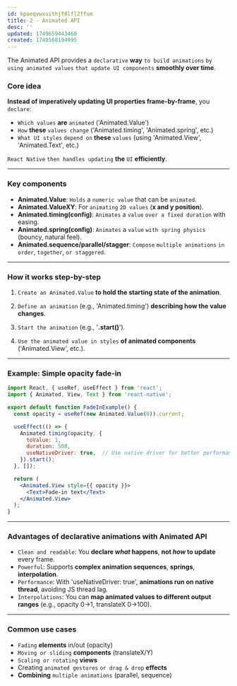 ```yaml
---
id: kpaeqvwxuithjf8lfl2ffum
title: 2 - Animated API
desc: ''
updated: 1749659443460
created: 1749568194995
---
```


The Animated API provides a `declarative` **way** `to build animations` `by using animated values` `that update UI components` **smoothly over time**.

### Core idea

**Instead of imperatively updating UI properties frame-by-frame**, you `declare`:

* `Which values` **are** `animated` ('Animated.Value')
* `How` **these** `values change` ('Animated.timing', 'Animated.spring', etc.)
* `What UI styles` `depend on` **these** `values` (using 'Animated.View', 'Animated.Text', etc.)

`React Native` `then handles updating` **the** `UI` **efficiently**.

---

### Key components

* **Animated.Value**: `Holds` a `numeric value` that can be `animated`.
* **Animated.ValueXY**: For `animating` `2D values` (**x and y position**).
* **Animated.timing(config)**: `Animates` a `value` `over a fixed duration` with easing.
* **Animated.spring(config)**: `Animates` a `value` `with spring physics` (bouncy, natural feel).
* **Animated.sequence/parallel/stagger**: `Compose` `multiple animations` `in order`, `together`, `or staggered`.

---

### How it works step-by-step

1. `Create an Animated.Value` **to hold the starting state of the animation**.

2. `Define an animation` (e.g., 'Animated.timing') **describing how the value changes**.

3. `Start the animation` (e.g., '**.start()**').

4. `Use the animated value in styles` **of animated components** ('Animated.View', etc.).

---

### Example: Simple opacity fade-in

```jsx
import React, { useRef, useEffect } from 'react';
import { Animated, View, Text } from 'react-native';

export default function FadeInExample() {
  const opacity = useRef(new Animated.Value(0)).current;

  useEffect(() => {
    Animated.timing(opacity, {
      toValue: 1,
      duration: 500,
      useNativeDriver: true,  // Use native driver for better performance
    }).start();
  }, []);

  return (
    <Animated.View style={{ opacity }}>
      <Text>Fade-in text</Text>
    </Animated.View>
  );
}
```

---

### Advantages of declarative animations with Animated API

* `Clean and readable`: You **declare *what* happens**, **not *how* to update** every frame.
* `Powerful`: Supports **complex animation sequences**, **springs**, **interpolation**.
* `Performance`: With 'useNativeDriver: true', **animations run on native thread**, avoiding JS thread lag.
* `Interpolations`: You can **map animated values to different output ranges** (e.g., opacity 0→1, translateX 0→100).

---

### Common use cases

* `Fading` **elements** in/out (opacity)
* `Moving or sliding` **components** (translateX/Y)
* `Scaling or rotating` **views**
* Creating `animated gestures` `or drag & drop` **effects**
* **Combining** `multiple animations` (parallel, sequence)